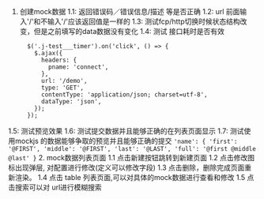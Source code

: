 1. 创建mock数据
  1.1: 返回错误码／错误信息/描述 等是否正确
  1.2: url 前面输入'/'和不输入'/'应该返回值是一样的
  1.3: 测试fcp/http切换时候状态结构改变，但是之前填写的data数据没有变化
  1.4: 测试 接口耗时是否有效
    ```
      $('.j-test___timer').on('click', () => {
        $.ajax({
          headers: {
            pname: 'connect',
          },
          url: '/demo',
          type: 'GET',
          contentType: 'application/json; charset=utf-8',
          dataType: 'json',
        });
      });
    ```
  1.5: 测试预览效果
  1.6: 测试提交数据并且能够正确的在列表页面显示
  1.7: 测试使用mockjs 的数据能够争取的预览并且能够正确的提交
    ```
      'name': {
        'first': '@FIRST',
        'middle': '@FIRST',
        'last': '@LAST',
        'full': '@first @middle @last'
      }
    ```
2. mock数据列表页面
  1.1 点击新建按钮跳转到新建页面
  1.2 点击修改图标出现弹层, 对配置进行修改(定义可以修改字段)
  1.3 点击删除，删除完成页面重新渲染。
  1.4 点击 table 列表页面,可以对具体的mock数据进行查看和修改
  1.5 点击搜索可以对 url进行模糊搜索
